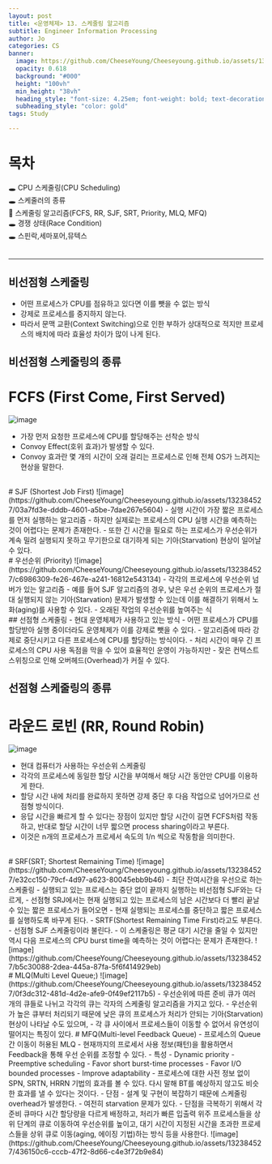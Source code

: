```yaml
---
layout: post
title: <운영체제> 13. 스케줄링 알고리즘
subtitle: Engineer Information Processing
author: Jo
categories: CS
banner:
  image: https://github.com/CheeseYoung/Cheeseyoung.github.io/assets/132384527/bb5eb74f-a517-4189-bee9-31bf85d864f6
  opacity: 0.618
  background: "#000"
  height: "100vh"
  min_height: "38vh"
  heading_style: "font-size: 4.25em; font-weight: bold; text-decoration: underline"
  subheading_style: "color: gold"
tags: Study

---
```


# 목차
🕳 CPU 스케줄링(CPU Scheduling) <br>
🕳 스케줄러의 종류 <br>
📌 스케줄링 알고리즘(FCFS, RR, SJF, SRT, Priority, MLQ, MFQ) <br>
🕳 경쟁 상태(Race Condition) <br>
🕳 스핀락,세마포어,뮤텍스 <br>
<br>
<hr>



## 비선점형 스케줄링
- 어떤 프로세스가 CPU를 점유하고 있다면 이를 뺏을 수 없는 방식
- 강제로 프로세스를 중지하지 않는다.
- 따라서 문맥 교환(Context Switching)으로 인한 부하가 상대적으로 적지만 프로세스의 배치에 따라 효율성 차이가 많이 나게 된다.

## 비선점형 스케줄링의 종류
# FCFS (First Come, First Served)
![image](https://github.com/CheeseYoung/Cheeseyoung.github.io/assets/132384527/bb5eb74f-a517-4189-bee9-31bf85d864f6)
- 가장 먼저 요청한 프로세스에 CPU를 할당해주는 선착순 방식
- Convoy Effect(호위 효과)가 발생할 수 있다.
- Convoy 효과란 몇 개의 시간이 오래 걸리는 프로세스로 인해 전체 OS가 느려지는 현상을 말한다.
<br>
# SJF (Shortest Job First)
![image](https://github.com/CheeseYoung/Cheeseyoung.github.io/assets/132384527/03a7fd3e-dddb-4601-a5be-7dae267e5604)
- 실행 시간이 가장 짧은 프로세스를 먼저 실행하는 알고리즘
- 하지만 실제로는 프로세스의 CPU 실행 시간을 예측하는 것이 어렵다는 문제가 존재한다.
- 또한 긴 시간을 필요로 하는 프로세스가 우선순위가 계속 밀려 실행되지 못하고 무기한으로 대기하게 되는 기아(Starvation) 현상이 일어날 수 있다.
<br>
# 우선순위 (Priority)
![image](https://github.com/CheeseYoung/Cheeseyoung.github.io/assets/132384527/c6986309-fe26-467e-a241-16812e543134)
- 각각의 프로세스에 우선순위 넘버가 있는 알고리즘
- 예를 들어 SJF 알고리즘의 경우, 낮은 우선 순위의 프로세스가 절대 실행되지 않는
  기아(Starvation) 문제가 발생할 수 있는데 이를 해결하기 위해서 노화(aging)를 사용할 수 있다. 
- 오래된 작업의 우선순위를 높여주는 식
<br>
## 선점형 스케줄링
- 현대 운영체제가 사용하고 있는 방식
- 어떤 프로세스가 CPU를 할당받아 실행 중이더라도 운영체제가 이를 강제로 뺏을 수 있다.
- 알고리즘에 따라 강제로 중단시키고 다른 프로세스에 CPU를 할당하는 방식이다.
- 처리 시간이 매우 긴 프로세스의 CPU 사용 독점을 막을 수 있어 효율적인 운영이 가능하지만
- 잦은 컨텍스트 스위칭으로 인해 오버헤드(Overhead)가 커질 수 있다.

## 선점형 스케줄링의 종류
# 라운드 로빈 (RR, Round Robin)
![image](https://github.com/CheeseYoung/Cheeseyoung.github.io/assets/132384527/8a73baa4-46fa-409a-8502-44b5b969902d)
- 현대 컴퓨터가 사용하는 우선순위 스케줄링
- 각각의 프로세스에 동일한 할당 시간을 부여해서 해당 시간 동안만 CPU를 이용하게 한다.
- 할당 시간 내에 처리를 완료하지 못하면 강제 중단 후 다음 작업으로 넘어가므로 선점형 방식이다.
- 응답 시간을 빠르게 할 수 있다는 장점이 있지만 할당 시간이 길면 FCFS처럼 작동하고, 반대로 할당 시간이 너무 짧으면 process sharing이라고 부른다.
- 이것은 n개의 프로세스가 프로세서 속도의 1/n 씩으로 작동함을 의미한다.
<br>
# SRF(SRT; Shortest Remaining Time)
![image](https://github.com/CheeseYoung/Cheeseyoung.github.io/assets/132384527/e32cc150-79cf-4d97-a623-80045ebb9b46)
- 최단 잔여시간을 우선으로 하는 스케줄링
- 실행되고 있는 프로세스는 중단 없이 끝까지 실행하는 비선점형 SJF와는 다르게,
- 선점형 SRJ에서는 현재 실행되고 있는 프로세스의 남은 시간보다 더 빨리 끝날 수 있는 짧은 프로세스가 들어오면
- 현재 실행되는 프로세스를 중단하고 짧은 프로세스를 실행하도록 바꾸게 된다.
- SRTF(Shortest Remaining Time First)라고도 부른다.
- 선점형 SJF 스케줄링이라 불린다.
- 이 스케줄링은 평균 대기 시간을 줄일 수 있지만 역시 다음 프로세스의 CPU burst time을 예측하는 것이 어렵다는 문제가 존재한다.
![image](https://github.com/CheeseYoung/Cheeseyoung.github.io/assets/132384527/b5c30088-2dea-445a-87fa-5f6f414929eb)
<br>
#  MLQ(Multi Level Queue;)
![image](https://github.com/CheeseYoung/Cheeseyoung.github.io/assets/132384527/0f3dc312-481d-4d2e-afe9-0f49ef2117b5)
- 우선순위에 따른 준비 큐가 여러 개의 큐들로 나뉘고 각각의 큐는 각자의 스케줄링 알고리즘을 가지고 있다.
- 우선순위가 높은 큐부터 처리되기 때문에 낮은 큐의 프로세스가 처리가 안되는 기아(Starvation)현상이 나타날 수도 있으며,
- 각 큐 사이에서 프로세스들이 이동할 수 없어서 유연성이 떨어지는 특징이 있다.
# MFQ(Multi-level Feedback Queue)
- 프로세스의 Queue간 이동이 허용된 MLQ
- 현재까지의 프로세서 사용 정보(패턴)을 활용하면서 Feedback을 통해 우선 순위를 조정할 수 있다.
- 특성
  - Dynamic priority
  - Preemptive scheduling
  - Favor short burst-time processes
  - Favor I/O bounded processes
  - Improve adaptability
- 프로세스에 대한 사전 정보 없이 SPN, SRTN, HRRN 기법의 효과를 볼 수 있다.
  다시 말해 BT를 예상하지 않고도 비슷한 효과를 낼 수 있다는 것이다.
- 단점
  - 설계 및 구현이 복잡하기 때문에 스케줄링 overhead가 발생한다.
  - 여전히 starvation 문제가 있다.
  - 단점을 극복하기 위해서 각 준비 큐마다 시간 할당량을 다르게 배정하고,
    처리가 빠른 입출력 위주 프로세스들을 상위 단계의 큐로 이동하여 우선순위를 높이고,
    대기 시간이 지정된 시간을 초과한 프로세스들을 상위 큐로 이동(aging, 에이징 기법)하는 방식 등을 사용한다.
![image](https://github.com/CheeseYoung/Cheeseyoung.github.io/assets/132384527/436150c6-cccb-47f2-8d66-c4e3f72b9e84)





